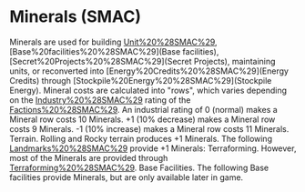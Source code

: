 # Minerals (SMAC)

Minerals are used for building [Unit%20%28SMAC%29](units), [Base%20facilities%20%28SMAC%29](Base facilities), [Secret%20Projects%20%28SMAC%29](Secret Projects), maintaining units, or reconverted into [Energy%20Credits%20%28SMAC%29](Energy Credits) through [Stockpile%20Energy%20%28SMAC%29](Stockpile Energy).
Mineral costs are calculated into "rows", which varies depending on the [Industry%20%28SMAC%29](INDUSTRY) rating of the [Factions%20%28SMAC%29](faction).
An industrial rating of 0 (normal) makes a Mineral row costs 10 Minerals.
+1 (10% decrease) makes a Mineral row costs 9 Minerals.
-1 (10% increase) makes a Mineral row costs 11 Minerals.
Terrain.
Rolling and Rocky terrain produces +1 Minerals.
The following [Landmarks%20%28SMAC%29](Landmarks) provide +1 Minerals:
Terraforming.
However, most of the Minerals are provided through [Terraforming%20%28SMAC%29](Terraforming).
Base Facilities.
The following Base facilities provide Minerals, but are only available later in game.